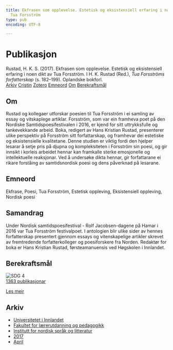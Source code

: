 ```yaml
---
title: Ekfrasen som opplevelse. Estetisk og eksistensiell erfaring i noen dikt av
  Tua Forsström
type: pub
encoding: UTF-8

---
```

<h1>Publikasjon</h1>
<article id="csl-bib-container-IFFC7XP3" class="csl-bib-container">
  <div class="csl-bib-body"> <div class="csl-entry">Rustad, H. K. S. (2017). Ekfrasen som opplevelse. Estetisk og eksistensiell erfaring i noen dikt av Tua Forsström. I H. K. Rustad (Red.), <i>Tua Forsströms forfatterskap</i> (s. 182–199). Oplandske bokforl.</div> </div>
  <div class="csl-bib-buttons">
    <a href="#taxonomy-article-IFFC7XP3" alt="archive" class="csl-bib-button">Arkiv</a>
    <a href="https://app.cristin.no/results/show.jsf?id=1464394" alt="Cristin" class="csl-bib-button">Cristin</a>
    <a href="http://zotero.org/groups/5881554/items/IFFC7XP3" alt="Zotero" class="csl-bib-button">Zotero</a>
    <a href="#keywords-article-IFFC7XP3" alt="keywords" class="csl-bib-button">Emneord</a>
    <a href="#about-article-IFFC7XP3" alt="about_pub" class="csl-bib-button">Om</a>
    <a href="#sdg-article-IFFC7XP3" alt="sdg" class="csl-bib-button">Berekraftsmål</a>
  </div>
  <div id="csl-bib-meta-container-IFFC7XP3"></div>
</article>
<div id="csl-bib-meta-IFFC7XP3" class="csl-bib-meta">
  <article id="about-article-IFFC7XP3" class="about_pub-article">
    <h1>Om</h1>
    Rustad og kollegaer utforskar poesien til Tua Forsström i ei samling av essay og vitskaplege artiklar. Forsström, som var ein framheva poet på den Nordiske Samtidspoesifestivalen i 2016, er kjend for sitt uttrykksfulle og tankevekkande arbeid. Boka, redigert av Hans Kristian Rustad, presenterer ulike perspektiv på Forsström sitt forfattarskap, og framhevar dei estetiske og eksistensielle kvalitetane. Denne studien er viktig fordi den hjelper lesarar å setje pris på djupna og kompleksiteten i Forsström sin poesi, og gir innsikt i korleis arbeidet hennar kan framkalle sterke emosjonelle og intellektuelle reaksjonar. Ved å undersøke dikta hennar, gir forfattarane ei rikare forståing av samtidsnordisk poesi og dens påverknad på lesarane.
  </article>
  <article id="keywords-article-IFFC7XP3" class="keywords-article">
    <h1>Emneord</h1>
    Ekfrase, Poesi, Tua Forsström, Estetisk oppleving, Eksistensiell oppleving, Nordisk poesi
  </article>
  <article id="abstract-article-IFFC7XP3" class="abstract-article">
    <h1>Samandrag</h1>
    Under Nordisk samtidspoesifestival - Rolf Jacobsen-dagene på Hamar i 2016 var Tua Forsström festivalpoet. I antologien blir ulike sider av hennes forfatterskap presentert gjennom essays og vitenskapelige artikler skrevet av fremtredende forfatterkolleger og poesiforskere fra Norden. Redaktør for boka er Hans Kristian Rustad, førsteamanuensis ved Høgskolen i Innlandet.
  </article>
  <article id="sdg-article-IFFC7XP3" class="sdg-article">
    <h1>Berekraftsmål</h1>
    <div class="sdg-container"><div id="sdg4" class="sdg">
        <img src="{{< params subfolder >}}images/sdg/sdg04_nn.png" class="image" alt="SDG 4">
        <div class="sdg-overlay">
          <a href="{{< params subfolder >}}nn/archive/?sdg=4#archive" class="sdg-publication-count"><span>1363</span> publikasjonar</a>
          <p><a href="https://fn.no/om-fn/fns-baerekraftsmaal/god-utdanning?lang=nno-NO" class="sdg-read-more">Les meir</a></p>
        </div>
      </div></div>
  </article>
  <article id="taxonomy-article-IFFC7XP3" class="taxonomy-article">
    <h1>Arkiv</h1>
    <ul>
      <li><a href="{{< params subfolder >}}nn/archive/?key=3DCRN523">Universitetet i Innlandet</a></li>
      <li><a href="{{< params subfolder >}}nn/archive/?key=WYNZA47F">Fakultet for lærerutdanning og pedagogikk</a></li>
      <li><a href="{{< params subfolder >}}nn/archive/?key=T9U6ILTU">Institutt for nordisk språk og litteratur</a></li>
      <li><a href="{{< params subfolder >}}nn/archive/?key=ZXPJXTL9">2017</a></li>
      <li><a href="{{< params subfolder >}}nn/archive/?key=Y8Z5G3TS">April</a></li>
    </ul>
  </article>
</div>
